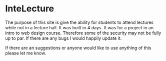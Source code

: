 InteLecture
===========

The purpose of this site is give the ability for students to attend lectures while not in a lecture hall.
It was built in 4 days.  It was for a project in an intro to web design course.  Therefore some of the security may not be fully up to par.  If there are any bugs I would happily update it.

If there are an suggestions or anyone would like to use anything of this please let me know.
